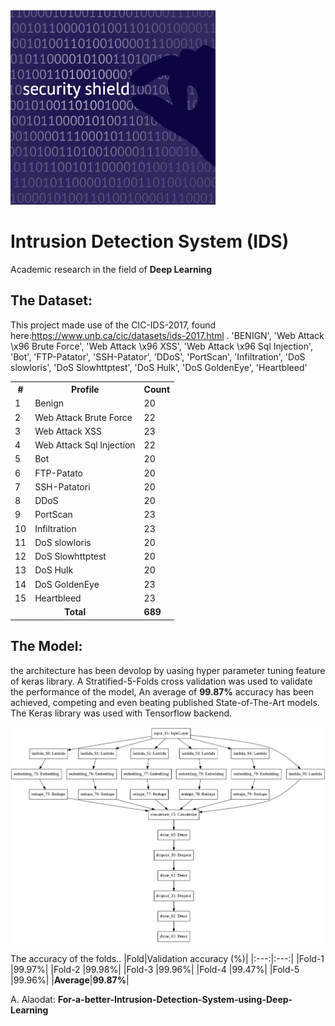 <img src="assets/firewall.png" width=65% raw="true" alt="For a better Classification of Bacteria Digital Image using Deep Learning"/>

 
# Intrusion Detection System (IDS)

Academic research in the field of **Deep Learning**

## The Dataset:

This project made use of the CIC-IDS-2017, found here:https://www.unb.ca/cic/datasets/ids-2017.html .
'BENIGN', 'Web Attack \x96 Brute Force', 'Web Attack \x96 XSS',
       'Web Attack \x96 Sql Injection', 'Bot', 'FTP-Patator',
       'SSH-Patator', 'DDoS', 'PortScan', 'Infiltration', 'DoS slowloris',
       'DoS Slowhttptest', 'DoS Hulk', 'DoS GoldenEye', 'Heartbleed'

<table>
  <tr>
    <th>#</th>
    <th>Profile</th>
    <th>Count</th>
  </tr>

  <tr>
    <td>1</td>
    <td>Benign</td>
    <td>20</td>
  </tr>

  <tr>
    <td>2</td>
    <td>Web Attack Brute Force</td>
    <td>22</td>
  </tr>

  <tr>
    <td>3</td>
    <td>Web Attack XSS</td>
    <td>23</td>
  </tr>

  <tr>
    <td>4</td>
    <td>Web Attack Sql Injection</td>
    <td>22</td>
  </tr>

  <tr>
    <td>5</td>
    <td>Bot</td>
    <td>20</td>
  </tr>

  <tr>
    <td>6</td>
    <td>FTP-Patato</td>
    <td>20</td>
  </tr>

  <tr>
    <td>7</td>
    <td>SSH-Patatori</td>
    <td>20</td>
  </tr>

  <tr>
    <td>8</td>
    <td>DDoS</td>
    <td>20</td>
  </tr>

  <tr>
    <td>9</td>
    <td>PortScan</td>
    <td>23</td>
  </tr>

  <tr>
    <td>10</td>
    <td>Infiltration</td>
    <td>23</td>
  </tr>

  <tr>
    <td>11</td>
    <td>DoS slowloris</td>
    <td>20</td>
  </tr>

  <tr>
    <td>12</td>
    <td>DoS Slowhttptest</td>
    <td>20</td>
  </tr>

  <tr>
    <td>13</td>
    <td>DoS Hulk</td>
    <td>20</td>
  </tr>

  <tr>
    <td>14</td>
    <td>DoS GoldenEye</td>
    <td>23</td>
  </tr>

  <tr>
    <td>15</td>
    <td>Heartbleed</td>
    <td>23</td>
  </tr>

  <tr>
    <td colspan="2" style="text-align:center"><b>Total</b></td>
    <td><b>689</b></td>
  </tr>
</table>
 
## The Model:
the architecture has been devolop by uasing hyper parameter tuning feature of keras library. A Stratified-5-Folds cross validation was used to validate the performance of the model, An average of **99.87%** accuracy has been achieved, competing and even beating published State-of-The-Art models. The Keras library was used with Tensorflow backend.

<img src="assets/model.png" raw="true" alt="For a better Intrusion Detection System using Deep Learning"/>

The accuracy of the folds..
|Fold|Validation accuracy (%)|
|:---:|:---:|
|Fold-1 |99.97%|
|Fold-2 |99.98%|
|Fold-3 |99.96%|
|Fold-4 |99.47%|
|Fold-5 |99.96%|
|**Average**|**99.87%**|

A. Alaodat: **For-a-better-Intrusion-Detection-System-using-Deep-Learning**

